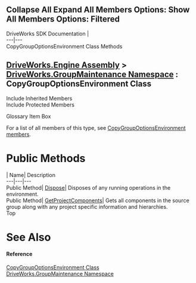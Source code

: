 Collapse All Expand All Members Options: Show All  Members Options: Filtered   
---  
DriveWorks SDK Documentation  |   
---|---  
CopyGroupOptionsEnvironment Class Methods   
  
[DriveWorks.Engine Assembly](topic2156.md) > [DriveWorks.GroupMaintenance Namespace](topic9628.md) : CopyGroupOptionsEnvironment Class  
---  
  
Include Inherited Members    
Include Protected Members    


Glossary Item Box

For a list of all members of this type, see [CopyGroupOptionsEnvironment members](topic9760.md).

# Public Methods

| Name| Description  
---|---|---  
Public Method| [Dispose](topic9766.md)| Disposes of any running operations in the environment.   
Public Method| [GetProjectComponents](topic9767.md)| Gets all components in the source group along with any project specific information and hierarchies.   
Top

# See Also

#### Reference

[CopyGroupOptionsEnvironment Class](topic9759.md)   
[DriveWorks.GroupMaintenance Namespace](topic9628.md)


